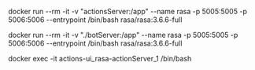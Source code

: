 docker run --rm -it -v "actionsServer:/app" --name rasa -p 5005:5005 -p 5006:5006 --entrypoint /bin/bash rasa/rasa:3.6.6-full

docker run --rm -it -v "./botServer:/app" --name rasa -p 5005:5005 -p 5006:5006 --entrypoint /bin/bash rasa/rasa:3.6.6-full

docker exec -it actions-ui_rasa-actionServer_1 /bin/bash